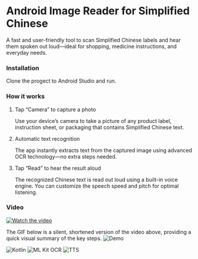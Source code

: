 # Android Image Reader for Simplified Chinese
A fast and user-friendly tool to scan Simplified Chinese labels and hear them spoken out loud—ideal for shopping, medicine instructions, and everyday needs.

### Installation
Clone the progect to Android Studio and run.

### How it works
1. Tap “Camera” to capture a photo

     Use your device’s camera to take a picture of any product label, instruction sheet, or packaging that contains Simplified Chinese text.

2. Automatic text recognition

      The app instantly extracts text from the captured image using advanced OCR technology—no extra steps needed.
   
3. Tap “Read” to hear the result aloud

     The recognized Chinese text is read out loud using a built-in voice engine. You can customize the speech speed and pitch for optimal listening.

### Video
[![Watch the video](https://img.youtube.com/vi/OxM237Mye50/hqdefault.jpg)](https://www.youtube.com/watch?v=OxM237Mye50)

The GIF below is a silent, shortened version of the video above, providing a quick visual summary of the key steps.
![Demo](https://github.com/Her-mia/Imgspeaker/blob/master/ImgspeakerDemo.gif)


![Kotlin](https://img.shields.io/badge/Kotlin-Android-blue)
![ML Kit OCR](https://img.shields.io/badge/ML%20Kit-OCR-blue?logo=google)
![TTS](https://img.shields.io/badge/TTS-Google-yellow)

